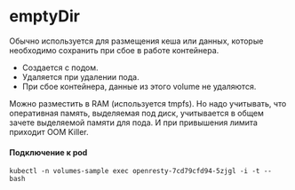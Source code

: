 # emptyDir

Обычно используется для размещения кеша или данных, 
которые необходимо сохранить при сбое в работе контейнера.

- Создается с подом. 
- Удаляется при удалении пода.
- При сбое контейнера, данные из этого volume не удаляются.

Можно разместить в RAM (используется tmpfs). Но надо учитывать, 
что оперативная память, выделяемая под диск, учитывается в общем
зачете выделяемой памяти для пода. И при привышения лимита приходит
OOM Killer.

#### Подключение к pod
`kubectl -n volumes-sample exec openresty-7cd79cfd94-5zjgl -i -t -- bash`
